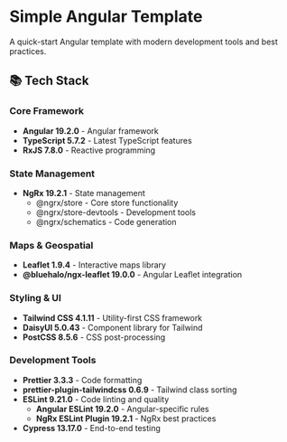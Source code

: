 # Simple Angular Template

A quick-start Angular template with modern development tools and best practices.

## 📚 Tech Stack

### Core Framework

- **Angular 19.2.0** - Angular framework
- **TypeScript 5.7.2** - Latest TypeScript features
- **RxJS 7.8.0** - Reactive programming

### State Management

- **NgRx 19.2.1** - State management
    - @ngrx/store - Core store functionality
    - @ngrx/store-devtools - Development tools
    - @ngrx/schematics - Code generation

### Maps & Geospatial

- **Leaflet 1.9.4** - Interactive maps library
- **@bluehalo/ngx-leaflet 19.0.0** - Angular Leaflet integration

### Styling & UI

- **Tailwind CSS 4.1.11** - Utility-first CSS framework
- **DaisyUI 5.0.43** - Component library for Tailwind
- **PostCSS 8.5.6** - CSS post-processing

### Development Tools

- **Prettier 3.3.3** - Code formatting
- **prettier-plugin-tailwindcss 0.6.9** - Tailwind class sorting
- **ESLint 9.21.0** - Code linting and quality
    - **Angular ESLint 19.2.0** - Angular-specific rules
    - **NgRx ESLint Plugin 19.2.1** - NgRx best practices
- **Cypress 13.17.0** - End-to-end testing
